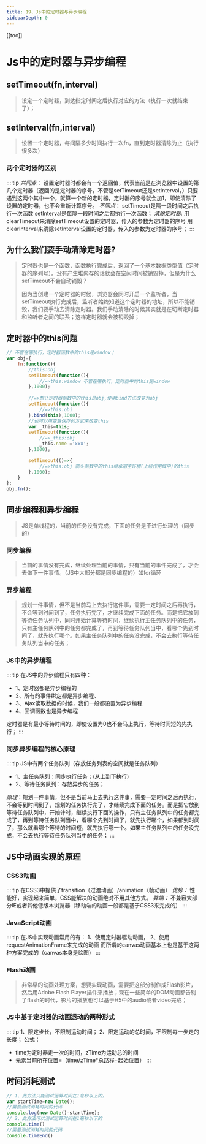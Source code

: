 ```yaml
---
title: 19、Js中的定时器与异步编程
sidebarDepth: 0
---
```

[[toc]]
# Js中的定时器与异步编程

## setTimeout(fn,interval)
>设定一个定时器，到达指定时间之后执行对应的方法（执行一次就结束了）；
## setInterval(fn,interval)
>设置一个定时器，每间隔多少时间执行一次fn，直到定时器清除为止（执行很多次）
### 两个定时器的区别
::: tip 
*共同点*：
设置定时器时都会有一个返回值，代表当前是在浏览器中设置的第几个定时器（返回的是定时器的序号，不管是setTimeout还是setInterval，）只要遇到这两个其中一个，就算一个新的定时器，定时器的序号就会加1，即使清除了设置的定时器，也不会重新计算序号。
*不同点*：
setTimeout是隔一段时间之后执行一次函数
setInterval是每隔一段时间之后都执行一次函数；
*清除定时器*:
用clearTimeout来清除setTimeout设置的定时器，传入的参数为定时器的序号
用clearInterval来清除setInterval设置的定时器，传入的参数为定时器的序号；
:::
## 为什么我们要手动清除定时器?
>定时器也是一个函数，函数执行完成后，返回了一个基本数据类型值（定时器的序列号）。没有产生堆内存的话就会在空闲时间被销毁掉，但是为什么setTimeout不会自动销毁？
>
>因为当创建一个定时器的时候，浏览器会同时开启一个监听者，当setTimeout执行完成后，监听者始终知道这个定时器的地址，所以不能销毁，我们要手动去清除定时器。我们手动清除的时候其实就是在切断定时器和监听者之间的联系；这样定时器就会被销毁掉；
## 定时器中的this问题
```js
// 不管在哪执行，定时器函数中的this是window；
var obj={
	fn:function(){
		//this:obj
		setTimeout(function(){
			//=>this:window 不管在哪执行，定时器中的this是window
		},1000);
		
		//=>想让定时器函数中的this是obj,使用bind方法改变为obj
		setTimeout(function(){
			//=>this:obj
		}.bind(this),1000);
		//也可以用变量保存的方式来改变this
		var _this=this;
		setTimeout(function(){
			//=>_this:obj
			_this.name ='xxx';
		},1000);

		setTimeout(()=>{
			//=>this:obj 箭头函数中的this继承宿主环境(上级作用域中)的this
		},1000);
	}
};
obj.fn();
```
## 同步编程和异步编程
>JS是单线程的，当前的任务没有完成，下面的任务是不进行处理的（同步的）
### 同步编程
>当前的事情没有完成，继续处理当前的事情，只有当前的事件完成了，才会去做下一件事情。（JS中大部分都是同步编程的）如for循环
### 异步编程
>规划一件事情，但不是当前马上去执行这件事，需要一定时间之后再执行，不会等到时间到了，任务执行完了，才继续完成下面的任务。而是把它放到等待任务队列中，同时开始计算等待时间，继续执行主任务队列中的任务，只有主任务队列中的任务都完成了，再到等待任务队列当中，看哪个先到时间了，就先执行哪个。如果主任务队列中的任务没完成，不会去执行等待任务队列当中的任务；
### JS中的异步编程
::: tip 在JS中的异步编程只有四种：
- 1、定时器都是异步编程的
- 2、所有的事件绑定都是异步编程、
- 3、Ajax读取数据的时候，我们一般都设置为异步编程
- 4、回调函数也是异步编程

定时器是有最小等待时间的，即使设置为0也不会马上执行，等待时间短的先执行；
:::
### 同步异步编程的核心原理
::: tip JS中有两个任务队列（存放任务列表的空间就是任务队列）
- 1、主任务队列：同步执行任务；(从上到下执行)
- 2、等待任务队列：存放异步的任务；

*原理*：规划一件事情，但不是当前马上去执行这件事，需要一定时间之后再执行，不会等到时间到了，规划的任务执行完了，才继续完成下面的任务。而是把它放到等待任务队列中，开始计时，继续执行下面的操作，只有主任务队列中的任务都完成了，再到等待任务队列当中，看哪个先到时间了，就先执行哪个，如果都到时间了，那么就看哪个等待的时间短，就先执行哪一个。如果主任务队列中的任务没完成，不会去执行等待任务队列当中的任务；
:::
## JS中动画实现的原理
### CSS3动画
::: tip
在CSS3中提供了transition（过渡动画）/animation（帧动画）
*优势：*
  性能好，实现起来简单，CSS能解决的动画绝对不用其他方式。
*弊端：*
  不兼容大部分IE或者其他低版本浏览器（移动端的动画一般都是基于CSS3来完成的）
:::
### JavaScript动画
::: tip 在JS中实现动画常用的有：
1、使用定时器驱动动画，
2、使用requestAnimationFrame来完成的动画
而所谓的canvas动画基本上也是基于这两种方案完成的（canvas本身是绘图）
:::

### Flash动画
>非常早的动画处理方案，想要实现动画，需要把这部分制作成Flash影片，然后用Adobe Flash Player插件来播放；现在一些简单的DOM动画都告别了flash的时代，影片的播放也可以基于H5中的audio或者video完成；

### JS中基于定时器的动画运动的两种形式
::: tip
1、限定步长，不限制运动时间；
2、限定运动的总时间，不限制每一步走的长度；
公式：
  - time为定时器走一次的时间，zTime为运动总的时间
  - 元素当前所在位置=（time/zTime*总路程+起始位置）
:::
##  时间消耗测试
```js
// 1、此方法只能测试运算时间在1毫秒以上的，
var startTime=new Date();
//需要测试消耗时间的代码
console.log(new Date()-startTime);
// 2、此方法可以测试运算时间在1毫秒以下的
console.time()
//需要测试消耗时间的代码
console.timeEnd()
```